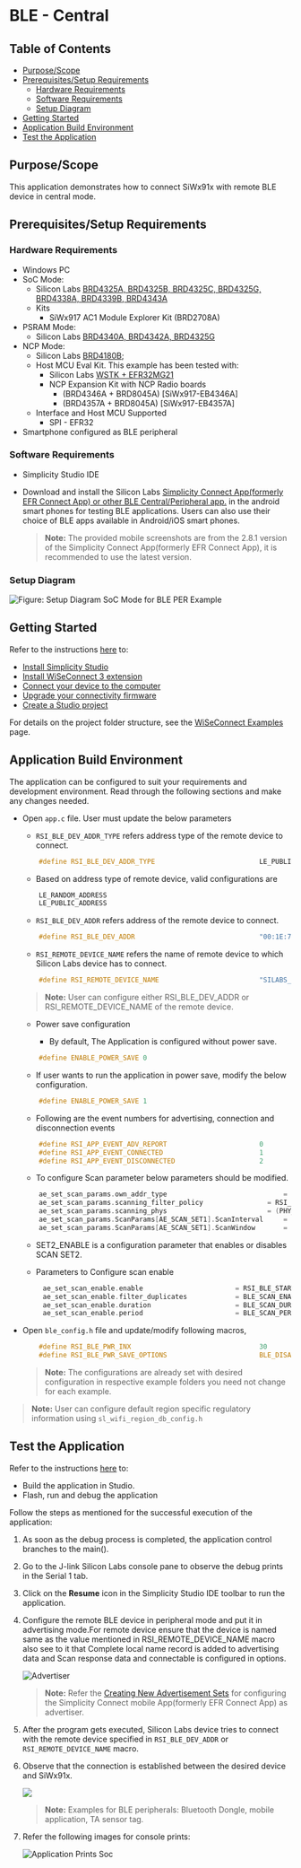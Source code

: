 # BLE - Central

## Table of Contents

- [Purpose/Scope](#purposescope) 
- [Prerequisites/Setup Requirements](#prerequisitessetup-requirements)
  - [Hardware Requirements](#hardware-requirements)
  - [Software Requirements](#software-requirements)
  - [Setup Diagram](#setup-diagram)
- [Getting Started](#getting-started)
- [Application Build Environment](#application-build-environment)
- [Test the Application](#test-the-application)

## Purpose/Scope

This application demonstrates how to connect SiWx91x with remote BLE device in central mode.

## Prerequisites/Setup Requirements

### Hardware Requirements

- Windows PC
- SoC Mode:
  - Silicon Labs [BRD4325A, BRD4325B, BRD4325C, BRD4325G, BRD4338A, BRD4339B, BRD4343A](https://www.silabs.com/)
  - Kits
    - SiWx917 AC1 Module Explorer Kit (BRD2708A)
- PSRAM Mode:  
  - Silicon Labs [BRD4340A, BRD4342A, BRD4325G](https://www.silabs.com/)
- NCP Mode:
  - Silicon Labs [BRD4180B](https://www.silabs.com/);
  - Host MCU Eval Kit. This example has been tested with:
    - Silicon Labs [WSTK + EFR32MG21](https://www.silabs.com/development-tools/wireless/efr32xg21-bluetooth-starter-kit)
    - NCP Expansion Kit with NCP Radio boards
      - (BRD4346A + BRD8045A) [SiWx917-EB4346A]
      - (BRD4357A + BRD8045A) [SiWx917-EB4357A]
  - Interface and Host MCU Supported
    - SPI - EFR32 
- Smartphone configured as BLE peripheral
### Software Requirements

- Simplicity Studio IDE

- Download and install the Silicon Labs [Simplicity Connect App(formerly EFR Connect App) or other BLE Central/Peripheral app.](https://www.silabs.com/developers/simplicity-connect-mobile-app ) in the android smart phones for testing BLE applications. Users can also use their choice of BLE apps available in Android/iOS smart phones.

   > **Note:** The provided mobile screenshots are from the 2.8.1 version of the Simplicity Connect App(formerly EFR Connect App), it is recommended to use the latest version.

### Setup Diagram

![Figure: Setup Diagram SoC Mode for BLE PER Example](resources/readme/blecentral_soc_ncp.png)
  
## Getting Started

Refer to the instructions [here](https://docs.silabs.com/wiseconnect/latest/wiseconnect-getting-started/) to:

- [Install Simplicity Studio](https://docs.silabs.com/wiseconnect/latest/wiseconnect-developers-guide-developing-for-silabs-hosts/#install-simplicity-studio)
- [Install WiSeConnect 3 extension](https://docs.silabs.com/wiseconnect/latest/wiseconnect-developers-guide-developing-for-silabs-hosts/#install-the-wi-se-connect-3-extension)
- [Connect your device to the computer](https://docs.silabs.com/wiseconnect/latest/wiseconnect-developers-guide-developing-for-silabs-hosts/#connect-si-wx91x-to-computer)
- [Upgrade your connectivity firmware ](https://docs.silabs.com/wiseconnect/latest/wiseconnect-developers-guide-developing-for-silabs-hosts/#update-si-wx91x-connectivity-firmware)
- [Create a Studio project ](https://docs.silabs.com/wiseconnect/latest/wiseconnect-developers-guide-developing-for-silabs-hosts/#create-a-project)

For details on the project folder structure, see the [WiSeConnect Examples](https://docs.silabs.com/wiseconnect/latest/wiseconnect-examples/#example-folder-structure) page.

## Application Build Environment

The application can be configured to suit your requirements and development environment. Read through the following sections and make any changes needed.

- Open `app.c` file.
User must update the below parameters

   - `RSI_BLE_DEV_ADDR_TYPE` refers address type of the remote device to connect.

   ```c
       #define RSI_BLE_DEV_ADDR_TYPE                          LE_PUBLIC_ADDRESS 
   ```

   - Based on address type of remote device, valid configurations are

   ```c
       LE_RANDOM_ADDRESS
       LE_PUBLIC_ADDRESS
   ```

   - `RSI_BLE_DEV_ADDR` refers address of the remote device to connect.

   ```c
       #define RSI_BLE_DEV_ADDR                               "00:1E:7C:25:E9:4D"
   ```

   - `RSI_REMOTE_DEVICE_NAME` refers the name of remote device to which Silicon Labs device has to connect.

   ```c
       #define RSI_REMOTE_DEVICE_NAME                         "SILABS_DEV" 
   ```

   > **Note:** User can configure either RSI_BLE_DEV_ADDR or RSI_REMOTE_DEVICE_NAME of the remote device.

   - Power save configuration

      - By default, The Application is configured without power save.

   ```c
       #define ENABLE_POWER_SAVE 0
   ```

   - If user wants to run the application in power save, modify the below configuration.

   ```c
       #define ENABLE_POWER_SAVE 1 
   ```

   - Following are the event numbers for advertising, connection and disconnection events

   ```c
       #define RSI_APP_EVENT_ADV_REPORT                       0
       #define RSI_APP_EVENT_CONNECTED                        1
       #define RSI_APP_EVENT_DISCONNECTED                     2
   ```
   - To configure Scan parameter below parameters should be modified.
   ```c
       ae_set_scan_params.own_addr_type               			 	= LE_PUBLIC_ADDRESS; //917 device address type
       ae_set_scan_params.scanning_filter_policy       			= RSI_BLE_SCAN_FILTER_TYPE; //scan filter policy to be used  
       ae_set_scan_params.scanning_phys                			= (PHY_1M | PHY_LE_CODED); //
       ae_set_scan_params.ScanParams[AE_SCAN_SET1].ScanInterval 	= LE_SCAN_INTERVAL;
       ae_set_scan_params.ScanParams[AE_SCAN_SET1].ScanWindow   	= LE_SCAN_WINDOW;
    ```

  - SET2_ENABLE is a configuration parameter that enables or disables SCAN SET2.

  - Parameters to Configure scan enable

  ```c
	   ae_set_scan_enable.enable                       = RSI_BLE_START_SCAN;
	   ae_set_scan_enable.filter_duplicates            = BLE_SCAN_ENABLE_FILTER_DUP;
	   ae_set_scan_enable.duration                     = BLE_SCAN_DUR;
	   ae_set_scan_enable.period                       = BLE_SCAN_PERIOD;
  ```

- Open `ble_config.h` file and update/modify following macros,

   ```c
       #define RSI_BLE_PWR_INX                                30
       #define RSI_BLE_PWR_SAVE_OPTIONS                       BLE_DISABLE_DUTY_CYCLING
   ```

   > **Note:** The configurations are already set with desired configuration in respective example folders you need not change for each example.

> **Note:** 
> User can configure default region specific regulatory information using `sl_wifi_region_db_config.h`

## Test the Application

Refer to the instructions [here](https://docs.silabs.com/wiseconnect/latest/wiseconnect-getting-started/) to:

- Build the application in Studio.
- Flash, run and debug the application

Follow the steps as mentioned for the successful execution of the application:

1. As soon as the debug process is completed, the application control branches to the main().

2. Go to the J-link Silicon Labs console pane to observe the debug prints in the Serial 1 tab.

3. Click on the **Resume** icon in the Simplicity Studio IDE toolbar to run the application.

4. Configure the remote BLE device in peripheral mode and put it in advertising mode.For remote device ensure that the device is named same as the value mentioned in RSI_REMOTE_DEVICE_NAME macro also see to it that Complete local name record is added to advertising data and Scan response data and connectable is configured in options.

   ![Advertiser](resources/readme/advertiser.png)

   > **Note:** Refer the [Creating New Advertisement Sets](https://docs.silabs.com/bluetooth/5.0/miscellaneous/mobile/efr-connect-mobile-app) for configuring the Simplicity Connect mobile App(formerly EFR Connect App) as advertiser.

5. After the program gets executed, Silicon Labs device tries to connect with the remote device specified in `RSI_BLE_DEV_ADDR` or `RSI_REMOTE_DEVICE_NAME` macro.

6. Observe that the connection is established between the desired device and SiWx91x.  

   ![](resources/readme/connection.png)

   > **Note:** Examples for BLE peripherals: Bluetooth Dongle, mobile application, TA sensor tag.

7. Refer the following images for console prints:

    ![Application Prints Soc](resources/readme/output_1.png)
